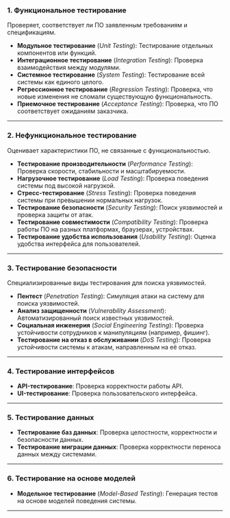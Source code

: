 ### **1. Функциональное тестирование**
Проверяет, соответствует ли ПО заявленным требованиям и спецификациям.

- **Модульное тестирование** (*Unit Testing*): Тестирование отдельных компонентов или функций.
- **Интеграционное тестирование** (*Integration Testing*): Проверка взаимодействия между модулями.
- **Системное тестирование** (*System Testing*): Тестирование всей системы как единого целого.
- **Регрессионное тестирование** (*Regression Testing*): Проверка, что новые изменения не сломали существующую функциональность.
- **Приемочное тестирование** (*Acceptance Testing*): Проверка, что ПО соответствует ожиданиям заказчика.

---

### **2. Нефункциональное тестирование**
Оценивает характеристики ПО, не связанные с функциональностью.

- **Тестирование производительности** (*Performance Testing*): Проверка скорости, стабильности и масштабируемости.
- **Нагрузочное тестирование** (*Load Testing*): Проверка поведения системы под высокой нагрузкой.
- **Стресс-тестирование** (*Stress Testing*): Проверка поведения системы при превышении нормальных нагрузок.
- **Тестирование безопасности** (*Security Testing*): Поиск уязвимостей и проверка защиты от атак.
- **Тестирование совместимости** (*Compatibility Testing*): Проверка работы ПО на разных платформах, браузерах, устройствах.
- **Тестирование удобства использования** (*Usability Testing*): Оценка удобства интерфейса для пользователей.

---

### **3. Тестирование безопасности**
Специализированные виды тестирования для поиска уязвимостей.

- **Пентест** (*Penetration Testing*): Симуляция атаки на систему для поиска уязвимостей.
- **Анализ защищенности** (*Vulnerability Assessment*): Автоматизированный поиск известных уязвимостей.
- **Социальная инженерия** (*Social Engineering Testing*): Проверка устойчивости сотрудников к манипуляциям (например, фишинг).
- **Тестирование на отказ в обслуживании** (*DoS Testing*): Проверка устойчивости системы к атакам, направленным на её отказ.

---

### **4. Тестирование интерфейсов**
- **API-тестирование**: Проверка корректности работы API.
- **UI-тестирование**: Проверка пользовательского интерфейса.

---

### **5. Тестирование данных**
- **Тестирование баз данных**: Проверка целостности, корректности и безопасности данных.
- **Тестирование миграции данных**: Проверка корректности переноса данных между системами.

---

### **6. Тестирование на основе моделей**
- **Модельное тестирование** (*Model-Based Testing*): Генерация тестов на основе моделей поведения системы.

---